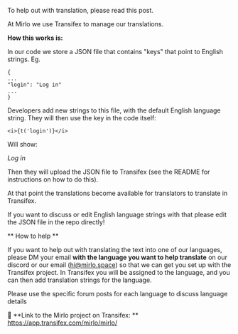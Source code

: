 To help out with translation, please read this post.

At Mirlo we use Transifex to manage our translations.

**How this works is:**

In our code we store a JSON file that contains "keys" that point to English strings. Eg.

```
{
...
"login": "Log in"
...
}
```

Developers add new strings to this file, with the default English language string. They will then use the key in the code itself:

```
<i>{t('login')}</i>
```

Will show:

_Log in_

Then they will upload the JSON file to Transifex (see the README for instructions on how to do this).

At that point the translations become available for translators to translate in Transifex.

If you want to discuss or edit English language strings with that please edit the JSON file in the repo directly!

** How to help **

If you want to help out with translating the text into one of our languages, please DM your email **with the language you want to help translate** on our discord or our email (hi@mirlo.space) so that we can get you set up with the Transifex project. In Transifex you will be assigned to the language, and you can then add translation strings for the language.

Please use the specific forum posts for each language to discuss language details

🔗 **Link to the Mirlo project on Transifex: ** https://app.transifex.com/mirlo/mirlo/
